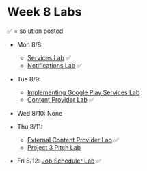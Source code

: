 # Week 8 Labs

&#x2705; = solution posted

- Mon 8/8:
  - [Services Lab](https://github.com/ga-adi-nyc/Services-Lab) &#x2705;
  - [Notifications Lab](https://github.com/ga-adi-nyc/Notifications-Lab) &#x2705;


- Tue 8/9:
  - [Implementing Google Play Services Lab](https://github.com/ga-adi-nyc/Play-Services-Lab)
  - [Content Provider Lab](https://github.com/ga-adi-nyc/Content-Providers-Lab) &#x2705;


- Wed 8/10: None


- Thu 8/11:
  - [External Content Provider Lab](https://github.com/ga-adi-nyc/External-Content-Providers-Lab) &#x2705;
  - [Project 3 Pitch Lab](https://github.com/ga-adi-nyc/Project-3-Pitch-Lab)


- Fri 8/12: [Job Scheduler Lab](https://github.com/ga-adi-nyc/Job-Scheduler-Lab) &#x2705;
